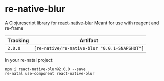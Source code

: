 # re-native-blur

A Clojurescript library for [react-native-blur](https://github.com/react-native-community/react-native-blur)
Meant for use with reagent and re-frame

Tracking  | Artifact
----------|---------|
`2.0.0`   | `[re-native/re-native-blur "0.0.1-SNAPSHOT"]`

In your re-natal project:

```
npm i react-native-blur@2.0.0 --save
re-natal use-component react-native-blur
```
